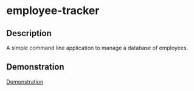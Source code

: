 # employee-tracker

## Description
A simple command line application to manage a database of employees.

## Demonstration
[Demonstration](https://user-images.githubusercontent.com/45044697/232965583-e8bd40b0-22a7-45c4-a169-1366a2a51230.webm)
